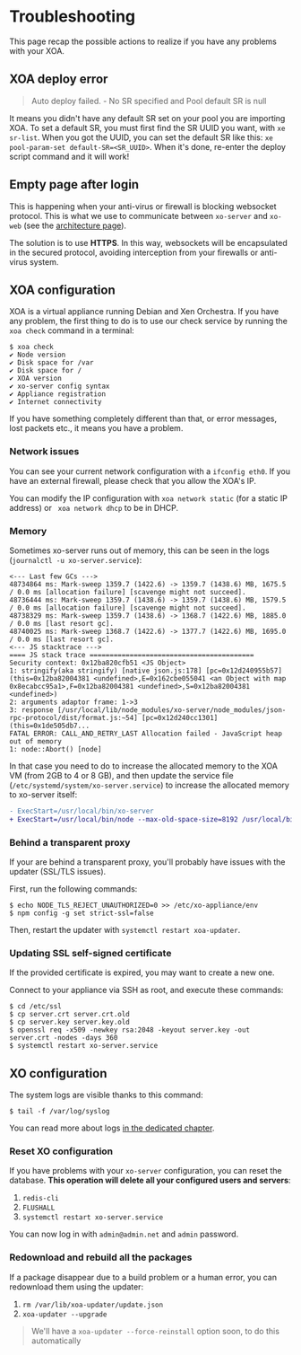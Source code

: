 # Troubleshooting

This page recap the possible actions to realize if you have any problems with your XOA.

## XOA deploy error

> Auto deploy failed. - No SR specified and Pool default SR is null

It means you didn't have any default SR set on your pool you are importing XOA. To set a default SR, you must first find the SR UUID you want, with `xe sr-list`. When you got the UUID, you can set the default SR like this: `xe pool-param-set default-SR=<SR_UUID>`. When it's done, re-enter the deploy script command and it will work!

## Empty page after login

This is happening when your anti-virus or firewall is blocking websocket protocol. This is what we use to communicate between `xo-server` and `xo-web` (see the [architecture page](architecture.md)).

The solution is to use **HTTPS**. In this way, websockets will be encapsulated in the secured protocol, avoiding interception from your firewalls or anti-virus system.

## XOA configuration

XOA is a virtual appliance running Debian and Xen Orchestra. If you have any problem, the first thing to do is to use our check service by running the `xoa check` command in a terminal:

```
$ xoa check
✔ Node version
✔ Disk space for /var
✔ Disk space for /
✔ XOA version
✔ xo-server config syntax
✔ Appliance registration
✔ Internet connectivity
```

If you have something completely different than that, or error messages, lost packets etc., it means you have a problem.

### Network issues

You can see your current network configuration with a `ifconfig eth0`. If you have an external firewall, please check that you allow the XOA's IP.

You can modify the IP configuration with `xoa network static` (for a static IP address) or ` xoa network dhcp` to be in DHCP.

### Memory

Sometimes xo-server runs out of memory, this can be seen in the logs (`journalctl -u xo-server.service`):

```
<--- Last few GCs --->
48734864 ms: Mark-sweep 1359.7 (1422.6) -> 1359.7 (1438.6) MB, 1675.5 / 0.0 ms [allocation failure] [scavenge might not succeed].
48736444 ms: Mark-sweep 1359.7 (1438.6) -> 1359.7 (1438.6) MB, 1579.5 / 0.0 ms [allocation failure] [scavenge might not succeed].
48738329 ms: Mark-sweep 1359.7 (1438.6) -> 1368.7 (1422.6) MB, 1885.0 / 0.0 ms [last resort gc].
48740025 ms: Mark-sweep 1368.7 (1422.6) -> 1377.7 (1422.6) MB, 1695.0 / 0.0 ms [last resort gc].
<--- JS stacktrace --->
==== JS stack trace =========================================
Security context: 0x12ba820cfb51 <JS Object>
1: stringify(aka stringify) [native json.js:178] [pc=0x12d240955b57] (this=0x12ba82004381 <undefined>,E=0x162cbe055041 <an Object with map 0x8ecabcc95a1>,F=0x12ba82004381 <undefined>,S=0x12ba82004381 <undefined>)
2: arguments adaptor frame: 1->3
3: response [/usr/local/lib/node_modules/xo-server/node_modules/json-rpc-protocol/dist/format.js:~54] [pc=0x12d240cc1301] (this=0x1de505db7...
FATAL ERROR: CALL_AND_RETRY_LAST Allocation failed - JavaScript heap out of memory
1: node::Abort() [node]
```

In that case you need to do to increase the allocated memory to the
XOA VM (from 2GB to 4 or 8 GB), and then update the service file
(`/etc/systemd/system/xo-server.service`) to increase the allocated
memory to xo-server itself:

```diff
- ExecStart=/usr/local/bin/xo-server
+ ExecStart=/usr/local/bin/node --max-old-space-size=8192 /usr/local/bin/xo-server
```

### Behind a transparent proxy

If your are behind a transparent proxy, you'll probably have issues with the updater (SSL/TLS issues).

First, run the following commands:

```
$ echo NODE_TLS_REJECT_UNAUTHORIZED=0 >> /etc/xo-appliance/env
$ npm config -g set strict-ssl=false
```

Then, restart the updater with `systemctl restart xoa-updater`.

### Updating SSL self-signed certificate

If the provided certificate is expired, you may want to create a new one.

Connect to your appliance via SSH as root, and execute these commands:

```
$ cd /etc/ssl
$ cp server.crt server.crt.old
$ cp server.key server.key.old
$ openssl req -x509 -newkey rsa:2048 -keyout server.key -out server.crt -nodes -days 360
$ systemctl restart xo-server.service
```

## XO configuration

The system logs are visible thanks to this command:

```
$ tail -f /var/log/syslog
```

You can read more about logs [in the dedicated chapter](logs.md).

### Reset XO configuration

If you have problems with your `xo-server` configuration, you can reset the database. **This operation will delete all your configured users and servers**:

1. `redis-cli`
2. `FLUSHALL`
3. `systemctl restart xo-server.service`

You can now log in with `admin@admin.net` and `admin` password.

### Redownload and rebuild all the packages

If a package disappear due to a build problem or a human error, you can redownload them using the updater:

1. `rm /var/lib/xoa-updater/update.json`
2. `xoa-updater --upgrade`

> We'll have a `xoa-updater --force-reinstall` option soon, to do this automatically
